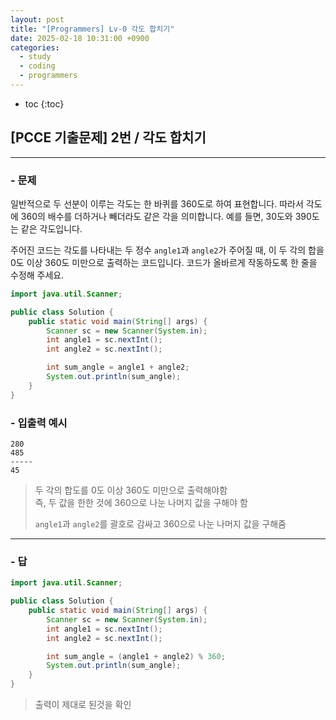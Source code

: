 ```yaml
---
layout: post
title: "[Programmers] Lv-0 각도 합치기"
date: 2025-02-18 10:31:00 +0900
categories: 
  - study
  - coding
  - programmers
---
```


* toc
{:toc}

## [PCCE 기출문제] 2번 / 각도 합치기

---

### - 문제

일반적으로 두 선분이 이루는 각도는 한 바퀴를 360도로 하여 표현합니다. 따라서 각도에 360의 배수를 더하거나 빼더라도 같은 각을 의미합니다. 예를 들면, 30도와 390도는 같은 각도입니다.

주어진 코드는 각도를 나타내는 두 정수 `angle1`과 `angle2`가 주어질 때, 이 두 각의 합을 0도 이상 360도 미만으로 출력하는 코드입니다. 코드가 올바르게 작동하도록 한 줄을 수정해 주세요.


```java
import java.util.Scanner;

public class Solution {
    public static void main(String[] args) {
        Scanner sc = new Scanner(System.in);
        int angle1 = sc.nextInt();
        int angle2 = sc.nextInt();

        int sum_angle = angle1 + angle2;
        System.out.println(sum_angle);
    }
}
```

### - 입출력 예시

```
280
485
-----
45
```

> 두 각의 합도를 0도 이상 360도 미만으로 출력해야함  
> 즉, 두 값을 한한 것에 360으로 나눈 나머지 값을 구해야 함
>
> `angle1`과 `angle2`를 괄호로 감싸고 360으로 나눈 나머지 값을 구해줌

---

### - 답

```java
import java.util.Scanner;

public class Solution {
    public static void main(String[] args) {
        Scanner sc = new Scanner(System.in);
        int angle1 = sc.nextInt();
        int angle2 = sc.nextInt();

        int sum_angle = (angle1 + angle2) % 360;
        System.out.println(sum_angle);
    }
}
```

> 출력이 제대로 된것을 확인
